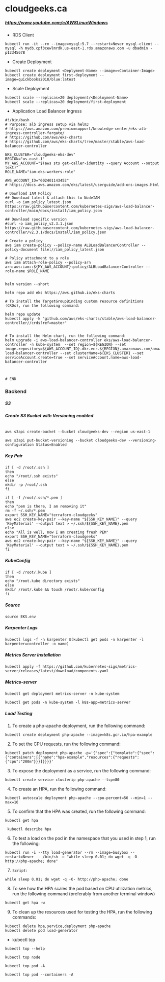 # cloudgeeks.ca

##### https://www.youtube.com/c/AWSLinuxWindows

- RDS Client
```RDS
kubectl run -it --rm --image=mysql:5.7 --restart=Never mysql-client -- mysql -h mydb.cpf3cewlmrdk.us-east-1.rds.amazonaws.com -u dbadmin -p12345678
```
- Create Deployment
```kubectl
kubectl create deployment <Deplyment-Name> --image=<Container-Image>
kubectl create deployment first-deployment --image=quickbooks2018/blue:latest
``` 
 - Scale Deployment
```kubectl
kubectl scale --replicas=20 deployment/<Deployment-Name>
kubectl scale --replicas=20 deployment/first-deployment 
```

- Application Load Balancer Ingress
```Application Load Balancer Ingress
#!/bin/bash
# Purpose: alb ingress setup via helm3
# https://aws.amazon.com/premiumsupport/knowledge-center/eks-alb-ingress-controller-fargate/
# https://github.com/aws/eks-charts
# https://github.com/aws/eks-charts/tree/master/stable/aws-load-balancer-controller

EKS_CLUSTER="cloudgeeks-eks-dev"
REGION="us-east-1"
MY_AWS_ACCOUNT="$(aws sts get-caller-identity --query Account --output text)"
ROLE_NAME="iam-eks-workers-role"

AWS_ACCOUNT_ID="602401143452"
# https://docs.aws.amazon.com/eks/latest/userguide/add-ons-images.html

# Download IAM Policy
## Download latest & attach this to NodeIAM
curl -o iam_policy_latest.json https://raw.githubusercontent.com/kubernetes-sigs/aws-load-balancer-controller/main/docs/install/iam_policy.json

## Download specific version
#curl -o iam_policy_v2.3.1.json https://raw.githubusercontent.com/kubernetes-sigs/aws-load-balancer-controller/v2.3.1/docs/install/iam_policy.json

# Create a policy
aws iam create-policy --policy-name ALBLoadBalancerController --policy-document file://iam_policy_latest.json

# Policy attachment to a role
aws iam attach-role-policy --policy-arn arn:aws:iam::${MY_AWS_ACCOUNT}:policy/ALBLoadBalancerController --role-name $ROLE_NAME


helm version --short

helm repo add eks https://aws.github.io/eks-charts

# To install the TargetGroupBinding custom resource definitions (CRDs), run the following command:

helm repo update
kubectl apply -k "github.com/aws/eks-charts/stable/aws-load-balancer-controller//crds?ref=master"


# To install the Helm chart, run the following command:
helm upgrade -i aws-load-balancer-controller eks/aws-load-balancer-controller -n kube-system  --set region=${REGION} --set image.repository=${AWS_ACCOUNT_ID}.dkr.ecr.${REGION}.amazonaws.com/amazon/aws-load-balancer-controller --set clusterName=${EKS_CLUSTER} --set serviceAccount.create=true --set serviceAccount.name=aws-load-balancer-controller



# END
```
### Backend ###
##### S3


##### Create S3 Bucket with Versioning enabled

```console

aws s3api create-bucket --bucket cloudgeeks-dev --region us-east-1

aws s3api put-bucket-versioning --bucket cloudgeeks-dev --versioning-configuration Status=Enabled

```

##### Key Pair

```console
if [ -d /root/.ssh ]
then
echo "/root/.ssh exists"
else
mkdir -p /root/.ssh
fi

if [ -f /root/.ssh/*.pem ]
then
echo "pem is there, I am removing it"
rm -f ~/.ssh/*.pem
export SSH_KEY_NAME="terraform-cloudgeeks"
aws ec2 create-key-pair --key-name "${SSH_KEY_NAME}" --query 'KeyMaterial' --output text > ~/.ssh/${SSH_KEY_NAME}.pem
else
echo "All is well, now I am creating fresh PEM"
export SSH_KEY_NAME="terraform-cloudgeeks"
aws ec2 create-key-pair --key-name "${SSH_KEY_NAME}" --query 'KeyMaterial' --output text > ~/.ssh/${SSH_KEY_NAME}.pem
fi
```

##### KubeConfig
```console
if [ -d /root/.kube ]
then
echo "/root.kube directory exists"
else
mkdir /root/.kube && touch /root/.kube/config
fi
```

##### Source

```console
source EKS.env

```

##### Karpenter Logs
```console
kubectl logs -f -n karpenter $(kubectl get pods -n karpenter -l karpenter=controller -o name)
```

##### Metrics Server Installation
```console
kubectl apply -f https://github.com/kubernetes-sigs/metrics-server/releases/latest/download/components.yaml
```

##### Metrics-server
```console
kubectl get deployment metrics-server -n kube-system

kubectl get pods -n kube-system -l k8s-app=metrics-server
```

##### Load Testing

1. To create a php-apache deployment, run the following command:
```console
kubectl create deployment php-apache --image=k8s.gcr.io/hpa-example
```

2.    To set the CPU requests, run the following command:
```console
kubectl patch deployment php-apache -p='{"spec":{"template":{"spec":{"containers":[{"name":"hpa-example","resources":{"requests":{"cpu":"200m"}}}]}}}}'
```

3.    To expose the deployment as a service, run the following command:
```console
kubectl create service clusterip php-apache --tcp=80
```

4.    To create an HPA, run the following command:
```console
kubectl autoscale deployment php-apache --cpu-percent=50 --min=1 --max=10
```

5.    To confirm that the HPA was created, run the following command:
```console
kubectl get hpa

 kubectl describe hpa
```

6.    To test a load on the pod in the namespace that you used in step 1, run the following:
```console
kubectl run -i --tty load-generator --rm --image=busybox --restart=Never -- /bin/sh -c "while sleep 0.01; do wget -q -O- http://php-apache; done"
```

7.     Script:
```console
while sleep 0.01; do wget -q -O- http://php-apache; done
```

8.    To see how the HPA scales the pod based on CPU utilization metrics, run the following command (preferably from another terminal window)
```console
kubectl get hpa -w
```

9. To clean up the resources used for testing the HPA, run the following commands:
```console
kubectl delete hpa,service,deployment php-apache
kubectl delete pod load-generator
```

- kubectl top
```console
kubectl top --help

kubectl top node

kubectl top pod -A

kubectl top pod --containers -A
```

